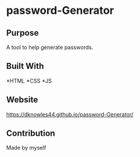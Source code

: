 # password-Generator

## Purpose
A tool to help generate passwords.

## Built With
*HTML
*CSS
*JS

## Website
https://dknowles44.github.io/password-Generator/

## Contribution
Made by myself
